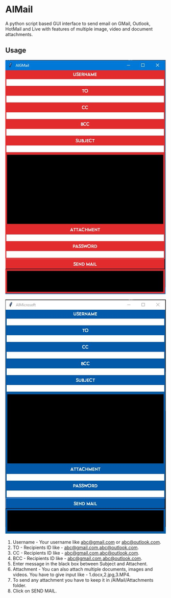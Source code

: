 # AlMail

A python script based GUI interface to send email on GMail, Outlook, HotMail and Live with features of multiple image, video and document attachments.

## Usage

![](/TestGmail.JPG)

![](/TestOutlook.JPG)

1. Username - Your username like abc@gmail.com or abc@outlook.com.
2. TO - Recipients ID like - abc@gmail.com,abc@outlook.com.
3. CC - Recipients ID like - abc@gmail.com,abc@outlook.com.
4. BCC - Recipients ID like - abc@gmail.com,abc@outlook.com.
5. Enter message in the black box between Subject and Attachent.
6. Attachment - You can also attach multiple documents, images and videos. You have to give input like - 1.docx,2.jpg,3.MP4.
7. To send any attachment you have to keep it in /AlMail/Attachments folder.
8. Click on SEND MAIL.